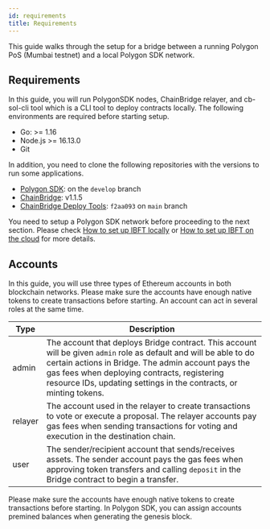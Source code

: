 ```yaml
---
id: requirements
title: Requirements
---
```


This guide walks through the setup for a bridge between a running Polygon PoS (Mumbai testnet) and a local Polygon SDK network.

## Requirements

In this guide, you will run PolygonSDK nodes, ChainBridge relayer, and cb-sol-cli tool which is a CLI tool to deploy contracts locally. The following environments are required before starting setup.

* Go: >= 1.16
* Node.js >= 16.13.0
* Git

In addition, you need to clone the following repositories with the versions to run some applications.

* [Polygon SDK](https://github.com/0xPolygon/polygon-sdk.git): on the `develop` branch
* [ChainBridge](https://github.com/ChainSafe/ChainBridge): v1.1.5
* [ChainBridge Deploy Tools](https://github.com/ChainSafe/chainbridge-deploy): `f2aa093` on `main` branch

You need to setup a Polygon SDK network before proceeding to the next section. Please check [How to set up IBFT locally](/docs/get-started/set-up-ibft-locally) or [How to set up IBFT on the cloud](/docs/get-started/set-up-ibft-on-the-cloud) for more details. 

## Accounts

In this guide, you will use three types of Ethereum accounts in both blockchain networks. Please make sure the accounts have enough native tokens to create transactions before starting. An account can act in several roles at the same time.

| **Type** |**Description**                                                                                                                |
|----------|-------------------------------------------------------------------------------------------------------------------------------|
| admin    | The account that deploys Bridge contract. This account will be given `admin` role as default and will be able to do certain actions in Bridge. The admin account pays the gas fees when deploying contracts, registering resource IDs, updating settings in the contracts, or minting tokens. |
| relayer  | The account used in the relayer to create transactions to vote or execute a proposal. The relayer accounts pay gas fees when sending transactions for voting and execution in the destination chain.                                                 |
| user     | The sender/recipient account that sends/receives assets. The sender account pays the gas fees when approving token transfers and calling `deposit` in the Bridge contract to begin a transfer.                                                                    |

Please make sure the accounts have enough native tokens to create transactions before starting. In Polygon SDK, you can assign accounts premined balances when generating the genesis block.

